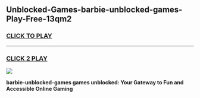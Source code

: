 
## Unblocked-Games-barbie-unblocked-games-Play-Free-13qm2
<h3>
<a href="https://premium76.site?title=barbie-unblocked-games&ref=10A">CLICK TO PLAY</a></h3>
<hr>

<h3>
<a href="https://premium76.site?title=barbie-unblocked-games&ref=10A">CLICK 2 PLAY</a>
  
</h3>

<a href="https://premium76.site?title=barbie-unblocked-games&ref=10A"><img src="https://clearcache.store/games.png"></a>


**barbie-unblocked-games games unblocked: Your Gateway to Fun and Accessible Online Gaming**
